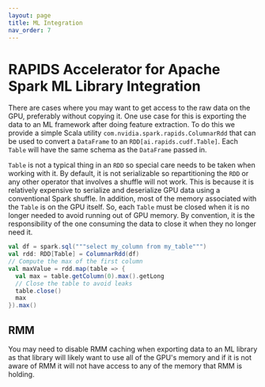 ```yaml
---
layout: page
title: ML Integration
nav_order: 7
---
```

# RAPIDS Accelerator for Apache Spark ML Library Integration

There are cases where you may want to get access to the raw data on the GPU, preferably without
copying it. One use case for this is exporting the data to an ML framework after doing feature
extraction. To do this we provide a simple Scala utility `com.nvidia.spark.rapids.ColumnarRdd` that can
be used to convert a `DataFrame` to an `RDD[ai.rapids.cudf.Table]`. Each `Table` will have the same
schema as the `DataFrame` passed in.

`Table` is not a typical thing in an `RDD` so special care needs to be taken when working with it.
By default, it is not serializable so repartitioning the `RDD` or any other operator that involves
a shuffle will not work. This is because it is relatively expensive to serialize and
deserialize GPU data using a conventional Spark shuffle. In addition, most of the memory associated
with the `Table` is on the GPU itself. So, each `Table` must be closed when it is no longer needed
to avoid running out of GPU memory. By convention, it is the responsibility of the one consuming
the data to close it when they no longer need it.

```scala
val df = spark.sql("""select my_column from my_table""")
val rdd: RDD[Table] = ColumnarRdd(df)
// Compute the max of the first column
val maxValue = rdd.map(table => {
  val max = table.getColumn(0).max().getLong
  // Close the table to avoid leaks
  table.close()
  max
}).max()
```

## RMM
You may need to disable RMM caching when exporting data to an ML library as that library
will likely want to use all of the GPU's memory and if it is not aware of RMM it will not have
access to any of the memory that RMM is holding.
